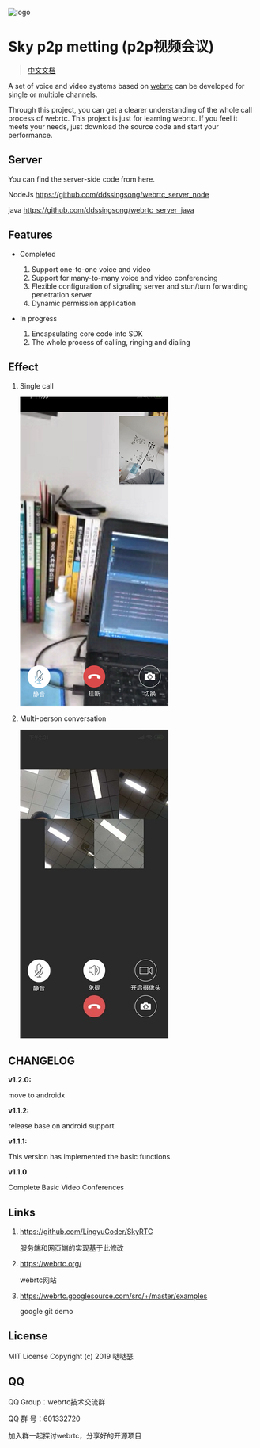 ![logo](https://github.com/ddssingsong/webrtc_android/blob/master/art/logo1.png)

# Sky p2p metting (p2p视频会议)

> [中文文档](<https://github.com/ddssingsong/webrtc_android/blob/master/README-zh.md>)



A set of voice and video systems based on  [webrtc](https://webrtc.googlesource.com/) can be developed for single or multiple channels.



Through this project, you can get a clearer understanding of the whole call process of webrtc. This project is just for learning webrtc. If you feel it meets your needs, just download the source code and start your performance.



## Server 

You can find the server-side code from here. 

NodeJs    https://github.com/ddssingsong/webrtc_server_node

java      https://github.com/ddssingsong/webrtc_server_java



## Features

- Completed
  1. Support one-to-one voice and video
  2. Support for many-to-many voice and video conferencing
  3. Flexible configuration of signaling server and stun/turn forwarding penetration server
  4. Dynamic permission application

- In progress
  1. Encapsulating core code into SDK
  2. The whole process of calling, ringing and dialing



## Effect

1. Single call

   ![process](art/image3.png)



2. Multi-person conversation

   ![process](art/image5.jpg)





## CHANGELOG

**v1.2.0:** 

 move to androidx

**v1.1.2:**   

release base on android support

**v1.1.1:**   

This version has implemented the basic functions.

**v1.1.0**  

Complete Basic Video Conferences



## Links

1. https://github.com/LingyuCoder/SkyRTC

   服务端和网页端的实现基于此修改

2. https://webrtc.org/

   webrtc网站

3. https://webrtc.googlesource.com/src/+/master/examples

   google git demo

   

## License

MIT License 
Copyright (c) 2019 哒哒瑟 



## QQ

QQ Group：webrtc技术交流群

QQ 群   号：601332720

加入群一起探讨webrtc，分享好的开源项目







